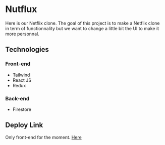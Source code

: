 # Nutflux

Here is our Netflix clone. The goal of this project is to make a Netflix clone in term of functionnality but we want to change a little bit the UI to make it more personnal.

## Technologies
### Front-end
* Tailwind
* React JS
* Redux

### Back-end
* Firestore

## Deploy Link

Only front-end for the moment. [Here](https://nutflux-quentin-nicolas.web.app/)
